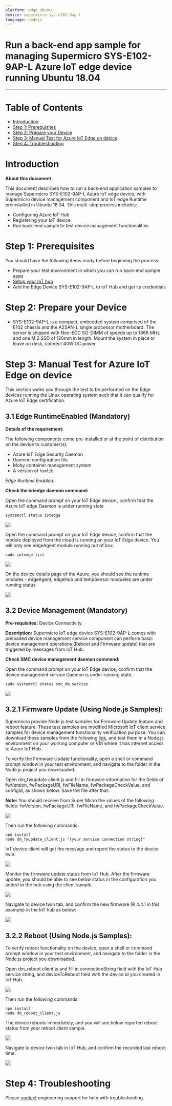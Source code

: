 ```yaml
---
platform: edge ubuntu
device: supermicro sys-e102-9ap-l
language: nodejs
---
```


Run a back-end app sample for managing Supermicro SYS-E102-9AP-L Azure IoT edge device running Ubuntu 18.04
===
---

# Table of Contents

-   [Introduction](#Introduction)
-   [Step 1: Prerequisites](#Prerequisites)
-   [Step 2: Prepare your Device](#PrepareDevice)
-   [Step 3: Manual Test for Azure IoT Edge on device](#Manual)
-   [Step 4: Troubleshooting](#Step-4-Troubleshooting)

<a name="Introduction"></a>
# Introduction

**About this document**

This document describes how to run a back-end application samples to manage Supermicro SYS-E102-9AP-L Azure IoT edge device, with Supermicro device management component and IoT edge Runtime preinstalled in Ubuntu 18.04. This multi-step process includes:

-   Configuring Azure IoT Hub
-   Registering your IoT device
-   Run back-end sample to test device management functionalities 

<a name="Prerequisites"></a>
# Step 1: Prerequisites

You should have the following items ready before beginning the process:

-   Prepare your test environment in which you can run back-end sample apps
-   [Setup your IoT hub](https://account.windowsazure.com/signup?offer=ms-azr-0044p)
-   Add the Edge Device SYS-E102-9AP-L to IoT Hub and get its credentials

<a name="PrepareDevice"></a>
# Step 2: Prepare your Device

-   SYS-E102-9AP-L is a compact, embedded system comprised of the E102 chassis and the A2SAN-L single processor motherboard. The server is shipped with Non-ECC SO-DIMM of speeds up to 1866 MHz and one M.2 SSD of 120mm in length. Mount the system in place or leave on desk, connect 40W DC power.

<a name="Manual"></a>
# Step 3: Manual Test for Azure IoT Edge on device

This section walks you through the test to be performed on the Edge devices running the Linux operating system such that it can qualify for Azure IoT Edge certification.

<a name="Step-3-1-IoTEdgeRunTime"></a>
## 3.1 Edge RuntimeEnabled (Mandatory)

**Details of the requirement:**

The following components come pre-installed or at the point of distribution on the device to customer(s):

-   Azure IoT Edge Security Daemon
-   Daemon configuration file
-   Moby container management system
-   A version of `hsmlib` 

*Edge Runtime Enabled:*

**Check the iotedge daemon command:** 

Open the command prompt on your IoT Edge device , confirm that the Azure IoT edge Daemon is under running state

    systemctl status iotedge

 ![](./media/SYS-E102-9AP-L/Capture.png)

Open the command prompt on your IoT Edge device, confirm that the module deployed from the cloud is running on your IoT Edge device. You will only see edgeAgent module running out of box.

    sudo iotedge list

 ![](./media/SYS-E102-9AP-L/iotedgedaemon.png) 

On the device details page of the Azure, you should see the runtime modules - edgeAgent, edgeHub and tempSensor modueles are under running status

 ![](./media/SYS-E102-9AP-L/tempSensor.png)

<a name="Step-3-2-DeviceManagement"></a>
## 3.2 Device Management (Mandatory)

**Pre-requisites:** Device Connectivity.

**Description:** Supermicro IoT edge device SYS-E102-9AP-L comes with preloaded device management service component can perform basic device management operations (Reboot and Firmware update) that are triggered by messages from IoT Hub.

**Check SMC device management daemon command:**

Open the command prompt on your IoT Edge device, confirm that the device management service Daemon is under running state.

    sudo systemctl status smc_dm.service

 ![](./media/SYS-E102-9AP-L/dmservice.png)

## 3.2.1 Firmware Update (Using Node.js Samples):

Supermicro provide Node.js test samples for Firmware Update feature and reboot feature. These test samples are modified Microsoft IoT client service samples for device management functionality verification purpose. You can download these samples from the following [link](https://github.com/smcmanmanz/iot_samples), and test them in a Node.js environment on your working computer or VM where it has internet access to Azure IoT Hub. 

To verify the Firmware Update functionality, open a shell or command prompt window in your test environment, and navigate to the folder in the Node.js project you downloaded. 

Open dm_fwupdate.client.js and fill in firmware information for the fields of fwVersion, fwPackageURI, fwFileName, fwPackageCheckValue, and configId, as shown below. Save the file after that.

**Note:** You should receive from Super Micro the values of the following fields: fwVersion, fwPackageURI, fwFileName, and fwPackageCheckValue.

 ![](./media/SYS-E102-9AP-L/fmupdate.png)

Then run the following commands:

    npm install
    node dm_fwupdate_client.js "{your service connection string}"

IoT device client will get the message and report the status to the device twin.

 ![](./media/SYS-E102-9AP-L/devicetwin.png)

Monitor the firmware update status from IoT Hub. After the firmware update, you should be able to see below status in the configuration you added to the hub using the client sample.

 ![](./media/SYS-E102-9AP-L/deviceconfig.png)

Navigate to device twin tab, and confirm the new firmware (R 4.4.1 in this example) in the IoT hub as below:

 ![](./media/SYS-E102-9AP-L/devicetwin2.png)

## 3.2.2 Reboot (Using Node.js Samples):

To verify reboot functionality on the device, open a shell or command prompt window in your test environment, and navigate to the folder in the Node.js project you downloaded. 

Open dm_reboot.client.js and fill in connectionString field with the IoT Hub service string, and deviceToReboot field with the device id you created in IoT Hub.


 ![](./media/SYS-E102-9AP-L/reboot.png)

Then run the following commands:

    npm install
    node dm_reboot_client.js

The device reboots immediately, and you will see below reported reboot status from your reboot client sample.

 ![](./media/SYS-E102-9AP-L/devicetwinmessage.png)

Navigate to device twin tab in IoT Hub, and confirm the recorded last reboot time.
  
 ![](./media/SYS-E102-9AP-L/devicetwinconfig.png)

<a name="Step-4-Troubleshooting"></a>
# Step 4: Troubleshooting

Please [contact](https://www.supermicro.com/about/contact/) engineering support for help with troubleshooting.
  
[setup-devbox-linux]: https://github.com/Azure/azure-iot-sdk-c/blob/master/doc/devbox_setup.md
[lnk-setup-iot-hub]: ../setup_iothub.md
[lnk-manage-iot-hub]: ../manage_iot_hub.md